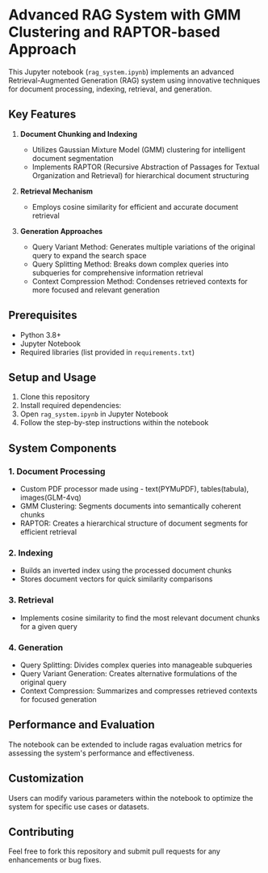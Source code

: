 # Advanced RAG System with GMM Clustering and RAPTOR-based Approach

This Jupyter notebook (`rag_system.ipynb`) implements an advanced Retrieval-Augmented Generation (RAG) system using innovative techniques for document processing, indexing, retrieval, and generation.

## Key Features

1. **Document Chunking and Indexing**
   - Utilizes Gaussian Mixture Model (GMM) clustering for intelligent document segmentation
   - Implements RAPTOR (Recursive Abstraction of Passages for Textual Organization and Retrieval) for hierarchical document structuring

2. **Retrieval Mechanism**
   - Employs cosine similarity for efficient and accurate document retrieval

3. **Generation Approaches**
   - Query Variant Method: Generates multiple variations of the original query to expand the search space
   - Query Splitting Method: Breaks down complex queries into subqueries for comprehensive information retrieval
   - Context Compression Method: Condenses retrieved contexts for more focused and relevant generation

## Prerequisites

- Python 3.8+
- Jupyter Notebook
- Required libraries (list provided in `requirements.txt`)

## Setup and Usage

1. Clone this repository
2. Install required dependencies:
3. Open `rag_system.ipynb` in Jupyter Notebook
4. Follow the step-by-step instructions within the notebook

## System Components

### 1. Document Processing
- Custom PDF processor made using - text(PYMuPDF), tables(tabula), images(GLM-4vq)
- GMM Clustering: Segments documents into semantically coherent chunks
- RAPTOR: Creates a hierarchical structure of document segments for efficient retrieval

### 2. Indexing
- Builds an inverted index using the processed document chunks
- Stores document vectors for quick similarity comparisons

### 3. Retrieval
- Implements cosine similarity to find the most relevant document chunks for a given query

### 4. Generation
- Query Splitting: Divides complex queries into manageable subqueries
- Query Variant Generation: Creates alternative formulations of the original query
- Context Compression: Summarizes and compresses retrieved contexts for focused generation

## Performance and Evaluation

The notebook can be extended to include ragas evaluation metrics for assessing the system's performance and effectiveness.

## Customization

Users can modify various parameters within the notebook to optimize the system for specific use cases or datasets.

## Contributing

Feel free to fork this repository and submit pull requests for any enhancements or bug fixes.
